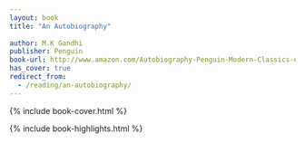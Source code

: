 ```yaml
---
layout: book
title: "An Autobiography"
 
author: M.K Gandhi
publisher: Penguin
book-url: http://www.amazon.com/Autobiography-Penguin-Modern-Classics-ebook/dp/B002RI9HFM/
has_cover: true
redirect_from:
  - /reading/an-autobiography/
---
```

{% include book-cover.html %}

{% include book-highlights.html %}
